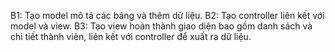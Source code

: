 B1: Tạo model mô tả các bảng và thêm dữ liệu.
B2: Tạo controller liên kết với model và view.
B3: Tạo view hoàn thành giao diện bao gồm danh sách và chi tiết thành viên, liên kết với controller để xuất ra dữ liệu.